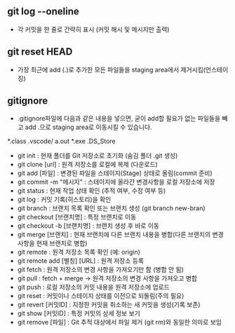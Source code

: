 ## git log --oneline
- 각 커밋을 한 줄로 간략히 표시 (커밋 해시 및 메시지만 출력)

## git reset HEAD
- 가장 최근에 add (.)로 추가한 모든 파일들을 staging area에서 제거시킴(언스테이징)

## gitignore

- .gitignore파일에 다음과 같은 내용을 넣으면, 굳이 add할 필요가 없는 파일들을 빼고 add .으로 staging area로 이동시킬 수 있습니다.

*.class
.vscode/
a.out
*.exe
.DS_Store

* git init : 현재 폴더를 Git 저장소로 초기화 (숨김 폴더 .git 생성)
* git clone [url] : 원격 저장소를 로컬에 복제 (다운로드)
* git add [파일] : 변경된 파일을 스테이지(Stage) 상태로 올림(commit 준비)
* git commit -m "메시지" : 스테이지에 올라간 변경사항을 로컬 저장소에 저장
* git status : 현재 작업 상태 확인 (추적 여부, 수정 여부 등)
* git log : 커밋 기록(히스토리)을 확인
* git branch : 브랜치 목록 확인 또는 브랜치 생성 (git branch new-bran)
* git checkout [브랜치명] : 특정 브랜치로 이동
* git checkout -b [브랜치명] : 브랜치 생성 후 바로 이동
* git merge [브랜치] : 현재 브랜치에 다른 브랜치 내용을 병합(다른 브랜치의 변경 사항을 현재 브랜치로 병합)
* git remote : 원격 저장소 목록 확인 (예: origin)
* git remote add [별칭] [URL] : 원격 저장소 등록
* git fetch : 원격 저장소의 변경 사항을 가져오기만 함 (병합 안 됨)
* git pull : fetch + merge -> 원격 저장소의 변경 사항을 가져오고 병합
* git push : 로컬 저장소의 커밋 내용을 원격 저장소에 업로드
* git reset : 커밋이나 스테이지 상태를 이전으로 되돌림(주의 필요)
* git revert [커밋ID] : 지정한 커밋을 취소하는 새 커밋을 생성(기록 보존)
* git show [커밋ID] : 특정 커밋의 상세 정보 보기
* git remove [파일] : Git 추적 대상에서 파일 제거 (git rm)와 동일한 의미로 보임